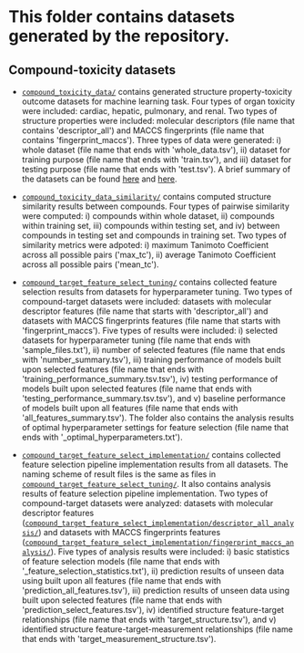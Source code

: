 # This folder contains datasets generated by the repository.

## Compound-toxicity datasets

+ [`compound_toxicity_data/`](compound_toxicity_data/) contains generated structure property-toxicity outcome datasets for machine learning task. Four types of organ toxicity were included: cardiac, hepatic, pulmonary, and renal. Two types of structure properties were included: molecular descriptors (file name that contains 'descriptor_all') and MACCS fingerprints (file name that contains 'fingerprint_maccs'). Three types of data were generated: i) whole dataset (file name that ends with 'whole_data.tsv'), ii) dataset for training purpose (file name that ends with 'train.tsv'), and iii) dataset for testing purpose (file name that ends with 'test.tsv'). A brief summary of the datasets can be found [here](compound_toxicity_data/offsides_compounds_descriptor_all_toxicity_whole_data_summary.tsv) and [here](compound_toxicity_data/offsides_compounds_fingerprint_maccs_toxicity_whole_data_summary.tsv).

+ [`compound_toxicity_data_similarity/`](compound_toxicity_data_similarity/) contains computed structure similarity results between compounds. Four types of pairwise similarity were computed: i) compounds within whole dataset, ii) compounds within training set, iii) compounds within testing set, and iv) between compounds in testing set and compounds in training set. Two types of similarity metrics were adpoted: i) maximum Tanimoto Coefficient across all possible pairs ('max_tc'), ii) average Tanimoto Coefficient across all possible pairs ('mean_tc').  

+ [`compound_target_feature_select_tuning/`](compound_target_feature_select_tuning/) contains collected feature selection results from datasets for hyperparameter tuning. Two types of compound-target datasets were included: datasets with molecular descriptor features (file name that starts with 'descriptor_all') and datasets with MACCS fingerprints features (file name that starts with 'fingerprint_maccs'). Five types of results were included: i) selected datasets for hyperparameter tuning (file name that ends with 'sample_files.txt'), ii) number of selected features (file name that ends with 'number_summary.tsv'), iii) training performance of models built upon selected features (file name that ends with 'training_performance_summary.tsv.tsv'), iv) testing performance of models built upon selected features (file name that ends with 'testing_performance_summary.tsv.tsv'), and v) baseline performance of models built upon all features (file name that ends with 'all_features_summary.tsv'). The folder also contains the analysis results of optimal hyperparameter settings for feature selection (file name that ends with '_optimal_hyperparameters.txt'). 

+ [`compound_target_feature_select_implementation/`](compound_target_feature_select_implementation/) contains collected feature selection pipeline implementation results from all datasets. The naming scheme of result files is the same as files in [`compound_target_feature_select_tuning/`](compound_target_feature_select_tuning/). 
It also contains analysis results of feature selection pipeline implementation. Two types of compound-target datasets were analyzed: datasets with molecular descriptor features ([`compound_target_feature_select_implementation/descriptor_all_analysis/`](compound_target_feature_select_implementation/descriptor_all_analysis/)) and datasets with MACCS fingerprints features ([`compound_target_feature_select_implementation/fingerprint_maccs_analysis/`](compound_target_feature_select_implementation/fingerprint_maccs_analysis/)). Five types of analysis results were included: i) basic statistics of feature selection models (file name that ends with '_feature_selection_statistics.txt'), ii) prediction results of unseen data using built upon all features (file name that ends with 'prediction_all_features.tsv'), iii) prediction results of unseen data using built upon selected features (file name that ends with 'prediction_select_features.tsv'), iv) identified structure feature-target relationships (file name that ends with 'target_structure.tsv'), and v) identified structure feature-target-measurement relationships (file name that ends with 'target_measurement_structure.tsv').
